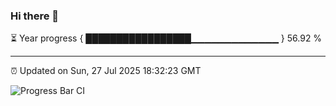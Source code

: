 ### Hi there 👋

⏳ Year progress { █████████████████▁▁▁▁▁▁▁▁▁▁▁▁▁ } 56.92 %

---

⏰ Updated on Sun, 27 Jul 2025 18:32:23 GMT

![Progress Bar CI](https://github.com/liununu/liununu/workflows/Progress%20Bar%20CI/badge.svg)
